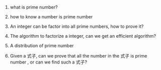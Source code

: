 
1. what is prime number? 

2. how to know a number is prime number

3. An integer can be factor into all prime numbers, how to prove it?

4. The algorithm to factorize a integer, can we get an efficient algorithm?  

4. A distribution of prime number

5. Given a 式子, can we prove that all the number in the 式子 is prime number , or can we find such a 式子?
